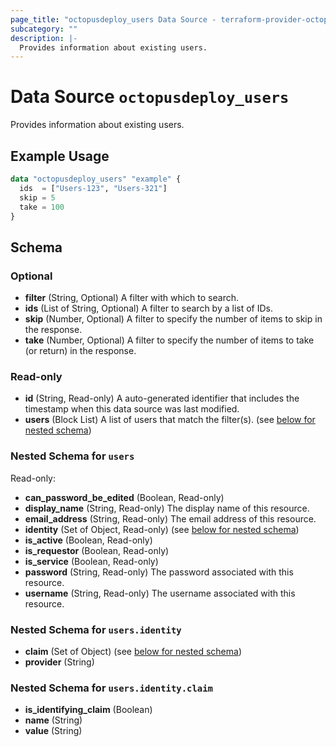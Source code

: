 ```yaml
---
page_title: "octopusdeploy_users Data Source - terraform-provider-octopusdeploy"
subcategory: ""
description: |-
  Provides information about existing users.
---
```


# Data Source `octopusdeploy_users`

Provides information about existing users.

## Example Usage

```terraform
data "octopusdeploy_users" "example" {
  ids  = ["Users-123", "Users-321"]
  skip = 5
  take = 100
}
```

## Schema

### Optional

- **filter** (String, Optional) A filter with which to search.
- **ids** (List of String, Optional) A filter to search by a list of IDs.
- **skip** (Number, Optional) A filter to specify the number of items to skip in the response.
- **take** (Number, Optional) A filter to specify the number of items to take (or return) in the response.

### Read-only

- **id** (String, Read-only) A auto-generated identifier that includes the timestamp when this data source was last modified.
- **users** (Block List) A list of users that match the filter(s). (see [below for nested schema](#nestedblock--users))

<a id="nestedblock--users"></a>
### Nested Schema for `users`

Read-only:

- **can_password_be_edited** (Boolean, Read-only)
- **display_name** (String, Read-only) The display name of this resource.
- **email_address** (String, Read-only) The email address of this resource.
- **identity** (Set of Object, Read-only) (see [below for nested schema](#nestedatt--users--identity))
- **is_active** (Boolean, Read-only)
- **is_requestor** (Boolean, Read-only)
- **is_service** (Boolean, Read-only)
- **password** (String, Read-only) The password associated with this resource.
- **username** (String, Read-only) The username associated with this resource.

<a id="nestedatt--users--identity"></a>
### Nested Schema for `users.identity`

- **claim** (Set of Object) (see [below for nested schema](#nestedobjatt--users--identity--claim))
- **provider** (String)

<a id="nestedobjatt--users--identity--claim"></a>
### Nested Schema for `users.identity.claim`

- **is_identifying_claim** (Boolean)
- **name** (String)
- **value** (String)


